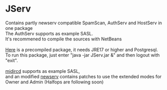 # JServ
 Contains partly newserv compatible SpamScan, AuthServ and HostServ in one package<br>
 The AuthServ supports as example SASL.<br>
 It's recommened to compile the sources with NetBeans<br>
 <br>
 [Here](https://github.com/user-attachments/files/19265119/JServ.zip) is a precompiled package, it needs JRE17 or higher and Postgresql.
 <br>
 To run this package, just enter "java -jar JServ.jar &" and then logout with "exit".<br>
 <br>
 [midircd](https://github.com/WarPigs1602/midircd) supports as example SASL,<br>
 and an modified [newserv](https://github.com/WarPigs1602/newserv-midircd) contains patches to use the extended modes for Owner and Admin (Halfops are following soon)<br>

